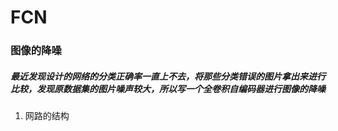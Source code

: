 # FCN
### 图像的降噪

##### 最近发现设计的网络的分类正确率一直上不去，将那些分类错误的图片拿出来进行比较，发现原数据集的图片噪声较大，所以写一个全卷积自编码器进行图像的降噪
1. 网路的结构
